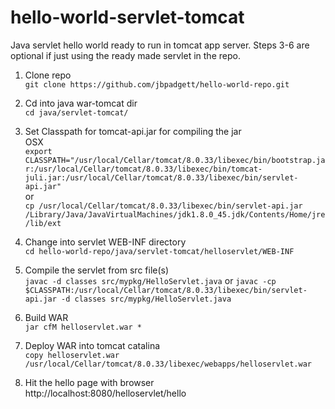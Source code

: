 # hello-world-servlet-tomcat

Java servlet hello world ready to run in tomcat app server.
Steps 3-6 are optional if just using the ready made servlet in the repo.


1. Clone repo  
```git clone https://github.com/jbpadgett/hello-world-repo.git```

2. Cd into java war-tomcat dir  
```cd java/servlet-tomcat/```

3. Set Classpath for tomcat-api.jar for compiling the jar  
	OSX  
	```export CLASSPATH="/usr/local/Cellar/tomcat/8.0.33/libexec/bin/bootstrap.jar:/usr/local/Cellar/tomcat/8.0.33/libexec/bin/tomcat-juli.jar:/usr/local/Cellar/tomcat/8.0.33/libexec/bin/servlet-api.jar"```  
	or  
	```cp /usr/local/Cellar/tomcat/8.0.33/libexec/bin/servlet-api.jar /Library/Java/JavaVirtualMachines/jdk1.8.0_45.jdk/Contents/Home/jre/lib/ext```  

4. Change into servlet WEB-INF directory  
```cd hello-world-repo/java/servlet-tomcat/helloservlet/WEB-INF```

5. Compile the servlet from src file(s)  
```javac -d classes src/mypkg/HelloServlet.java```
or
```javac -cp $CLASSPATH:/usr/local/Cellar/tomcat/8.0.33/libexec/bin/servlet-api.jar -d classes src/mypkg/HelloServlet.java```

6. Build WAR  
```jar cfM helloservlet.war *```

7. Deploy WAR into tomcat catalina  
```copy helloservlet.war /usr/local/Cellar/tomcat/8.0.33/libexec/webapps/helloservlet.war```

8. Hit the hello page with browser  
http://localhost:8080/helloservlet/hello


